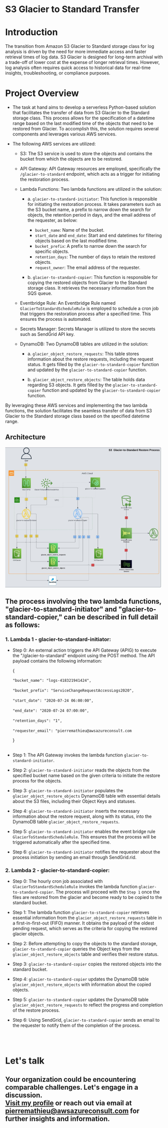 
# S3 Glacier to Standard Transfer
# Introduction
The transition from Amazon S3 Glacier to Standard storage class for log analysis is driven by the need for more immediate access and faster retrieval times of log data. S3 Glacier is designed for long-term archival with a trade-off of lower cost at the expense of longer retrieval times. However, log analysis often requires quick access to historical data for real-time insights, troubleshooting, or compliance purposes.

# Project Overview
- The task at hand aims to develop a serverless Python-based solution that facilitates the transfer of data from S3 Glacier to the Standard storage class. This process allows for the specification of a datetime range based on the last modified time of the objects that need to be restored from Glacier. To accomplish this, the solution requires several components and leverages various AWS services.

- The following AWS services are utilized:

  - S3: The S3 service is used to store the objects and contains the bucket from which the objects are to be restored.

  - API Gateway: API Gateway resources are employed, specifically the `/glacier-to-standard` endpoint, which acts as a trigger for initiating the restoration process.

  - Lambda Functions: Two lambda functions are utilized in the solution:

    - a. `glacier-to-standard-initiator`: This function is responsible for initiating the restoration process. It takes parameters such as the S3 bucket name, a prefix to narrow down the search for objects, the retention period in days, and the email address of the requester, as below:
        -  `bucket_name`: Name of the bucket.
        -  `start_date` and `end_date`: Start and end datetimes for filtering objects based on the last modified time.
        -  `bucket_prefix`: A prefix to narrow down the search for specific objects.
        -  `retention_days`: The number of days to retain the restored objects.
        -  `request_owner`: The email address of the requester.

    - b. `glacier-to-standard-copier`: This function is responsible for copying the restored objects from Glacier to the Standard storage class. It retrieves the necessary information from the SQS queue.

  - Eventbridge Rule: An Eventbridge Rule named `GlacierToStandardScheduleRule` is employed to schedule a cron job that triggers the restoration process after a specified time. This ensures the process is automated.

  - Secrets Manager: Secrets Manager is utilized to store the secrets such as SendGrid API key.

  - DynamoDB: Two DynamoDB tables are utilized in the solution:

    - a. `glacier_object_restore_requests`: This table stores information about the restore requests, including the request status. It gets filled by the `glacier-to-standard-copier` function and updated by the `glacier-to-standard-copier` function.

    - b. `glacier_object_restore_objects`: The table holds data regarding S3 objects. It gets filled by the `glacier-to-standard-copier` function and updated by the `glacier-to-standard-copier` function.

By leveraging these AWS services and implementing the two lambda functions, the solution facilitates the seamless transfer of data from S3 Glacier to the Standard storage class based on the specified datetime range.


## Architecture
<img src="glacier-to-standard.jpeg" alt="alt text" width="500"/><br>
## The process involving the two lambda functions, "glacier-to-standard-initiator" and "glacier-to-standard-copier," can be described in full detail as follows:

### 1. Lambda 1 - glacier-to-standard-initiator:
- Step 0: An external action triggers the API Gateway (APIG) to execute the "/glacier-to-standard" endpoint using the POST method. The API payload contains the following information:

    {

      "bucket_name": "logs-418321941424",

      "bucket_prefix": "ServiceChangeRequestAccessLogs2020",

      "start_date": "2020-07-24 06:00:00",

      "end_date": "2020-07-24 07:00:00",

      "retention_days": "1",

      "requester_email": "pierremathieu@awsazureconsult.com
    }


##
- Step 1: The API Gateway invokes the lambda function `glacier-to-standard-initiator`.

- Step 2: `glacier-to-standard-initiator` reads the objects from the specified bucket name based on the given criteria to initiate the restore process for the objects.

- Step 3: `glacier-to-standard-initiator` populates the `glacier_object_restore_objects` DynamoDB table with essential details about the S3 files, including their Object Keys and statuses.

- Step 4: `glacier-to-standard-initiator` inserts the necessary information about the restore request, along with its status, into the DynamoDB table `glacier_object_restore_requests`.

- Step 5: `glacier-to-standard-initiator` enables the event bridge rule `GlacierToStandardScheduleRule`. This ensures that the process will be triggered automatically after the specified time.

- Step 6: `glacier-to-standard-initiator` notifies the requester about the process initiation by sending an email through SendGrid.rid.

### 2. Lambda 2 - glacier-to-standard-copier:
- Step 0: The hourly cron job associated with `GlacierToStandardScheduleRule` invokes the lambda function `glacier-to-standard-copier`. The process will proceed with the `Step 1` once the files are restored from the glacier and become ready to be copied to the standard bucket.

- Step 1: The lambda function `glacier-to-standard-copier` retrieves essential information from the `glacier_object_restore_requests` table in a first-in-first-out (FIFO) manner. It obtains the payload of the oldest pending request, which serves as the criteria for copying the restored glacier objects.

- Step 2: Before attempting to copy the objects to the standard storage, `glacier-to-standard-copier` queries the Object keys from the `glacier_object_restore_objects` table and verifies their restore status.

- Step 3: `glacier-to-standard-copier` copies the restored objects into the standard bucket.

- Step 4: `glacier-to-standard-copier` updates the DynamoDB table `glacier_object_restore_objects` with information about the copied objects.

- Step 5: `glacier-to-standard-copier` updates the DynamoDB table `glacier_object_restore_requests` to reflect the progress and completion of the restore process.

- Step 6: Using SendGrid, `glacier-to-standard-copier` sends an email to the requester to notify them of the completion of the process.

<br><br>
# Let's talk
## Your organization could be encountering comparable challenges. Let's engage in a discussion. <br><a href="https://awsazureconsult.com">Visit my profile</a> or reach out via email at pierremathieu@awsazureconsult.com for further insights and information.
